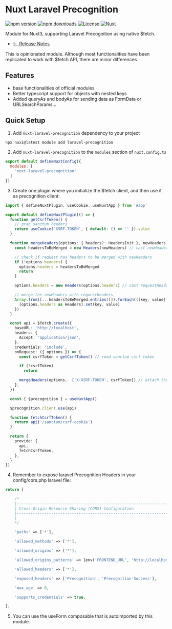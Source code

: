 <!--
Get your module up and running quickly.

Find and replace all on all files (CMD+SHIFT+F):
- Name: Nuxt Laravel Precognition
- Package name: nuxt-laravel-precognition
- Description: Module for Nuxt3, supporting Laravel Precognition
-->

# Nuxt Laravel Precognition

[![npm version][npm-version-src]][npm-version-href]
[![npm downloads][npm-downloads-src]][npm-downloads-href]
[![License][license-src]][license-href]
[![Nuxt][nuxt-src]][nuxt-href]

Module for Nuxt3, supporting Laravel Precognition using native $fetch.

- [✨ &nbsp;Release Notes](/CHANGELOG.md)
<!-- - [🏀 Online playground](https://stackblitz.com/github/your-org/nuxt-laravel-precognition?file=playground%2Fapp.vue) -->
<!-- - [📖 &nbsp;Documentation](https://example.com) -->

This is opinionated module. Although most functionalities have been replicated to work with $fetch API, there are minor differences
## Features

<!-- Highlight some of the features your module provide here -->
- base functionalities of official modules
- Better typescript support for objects with nested keys
- Added queryAs and bodyAs for sending data as FormData or URLSearchParams...

## Quick Setup

1. Add `nuxt-laravel-precognition` dependency to your project

```bash
npx nuxi@latest module add laravel-precognition
```

2. Add `nuxt-laravel-precognition` to the `modules` section of `nuxt.config.ts`

```js
export default defineNuxtConfig({
  modules: [
    'nuxt-laravel-precognition'
  ]
})
```

3. Create one plugin where you initialize the $fetch client, and then use it as precognition client:

```typescript
import { defineNuxtPlugin, useCookie, useNuxtApp } from '#app'

export default defineNuxtPlugin(() => {
  function getCsrfToken() {
    // grab sanctum headers
    return useCookie('XSRF-TOKEN', { default: () => '' }).value
  }

  function mergeHeaders(options: { headers?: HeadersInit }, newHeaders: HeadersInit) {
    const headersToBeMerged = new Headers(newHeaders) // cast newHeaders to Headers instance

    // check if request has headers to be merged with newHeaders
    if (!options.headers) { 
      options.headers = headersToBeMerged
      return
    }

    options.headers = new Headers(options.headers) // cast requestHeaders to Headers instance

    // merge the newHeaders with requestHeaders
    Array.from([...headersToBeMerged.entries()]).forEach(([key, value]) => {
      (options.headers as Headers).set(key, value)
    })
  }

  const api = $fetch.create({
    baseURL: 'http://localhost',
    headers: {
      Accept: 'application/json',
    },
    credentials: 'include',
    onRequest: ({ options }) => {
      const csrfToken = getCsrfToken() // read sanctum csrf token

      if (!csrfToken)
        return

      mergeHeaders(options,  ['X-XSRF-TOKEN', csrfToken]) // attach the csrf token as X-XSRF-TOKEN header
    },
  })

  const { $precognition } = useNuxtApp()

  $precognition.client.use(api)

  function fetchCsrfToken() {
    return api('/sanctum/csrf-cookie')
  }

  return {
    provide: {
      api,
      fetchCsrfToken,
    },
  }
})
```

4. Remember to expose laravel Precognition Headers in your config/cors.php laravel file:

```php
return [

    /*
    |--------------------------------------------------------------------------
    | Cross-Origin Resource Sharing (CORS) Configuration
    |--------------------------------------------------------------------------
    |
    */

    'paths' => ['*'],

    'allowed_methods' => ['*'],

    'allowed_origins' => ['*'],

    'allowed_origins_patterns' => [env('FRONTEND_URL', 'http://localhost:3000')],

    'allowed_headers' => ['*'],

    'exposed_headers' => ['Precognition', 'Precognition-Success'],

    'max_age' => 0,

    'supports_credentials' => true,

];
```

5. You can use the useForm composable that is autoimported by this module.

<!-- Badges -->
[npm-version-src]: https://img.shields.io/npm/v/nuxt-laravel-precognition/latest.svg?style=flat&colorA=18181B&colorB=28CF8D
[npm-version-href]: https://npmjs.com/package/nuxt-laravel-precognition

[npm-downloads-src]: https://img.shields.io/npm/dm/nuxt-laravel-precognition.svg?style=flat&colorA=18181B&colorB=28CF8D
[npm-downloads-href]: https://npmjs.com/package/nuxt-laravel-precognition

[license-src]: https://img.shields.io/npm/l/nuxt-laravel-precognition.svg?style=flat&colorA=18181B&colorB=28CF8D
[license-href]: https://npmjs.com/package/nuxt-laravel-precognition

[nuxt-src]: https://img.shields.io/badge/Nuxt-18181B?logo=nuxt.js
[nuxt-href]: https://nuxt.com
